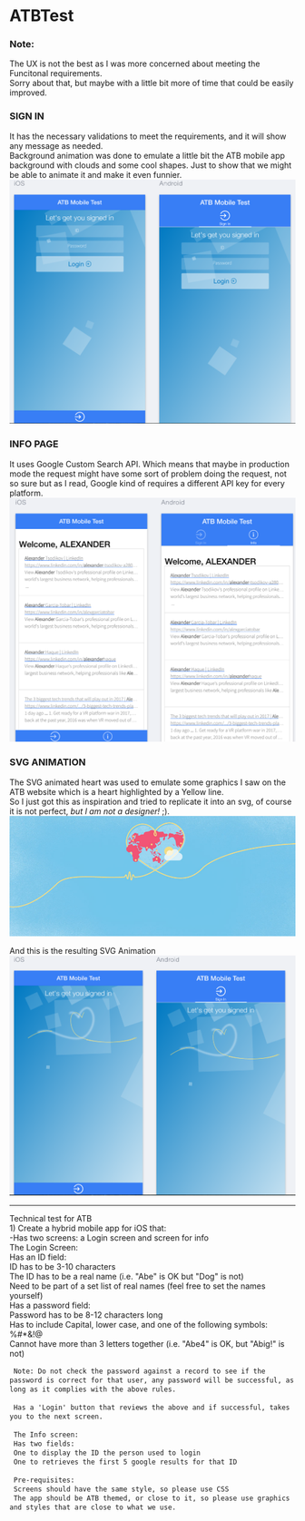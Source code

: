 # ATBTest

### Note: 
The UX is not the best as I was more concerned about meeting the Funcitonal requirements.    
Sorry about that, but maybe with a little bit more of time that could be easily improved.
  
### SIGN IN
It has the necessary validations to meet the requirements, and it will show any message as needed.  
Background animation was done to emulate a little bit the ATB mobile app background with clouds and some cool shapes. Just to show that we might be able to animate it and make it even funnier.
![Sign In](www/img/preview/signin_preview.png?raw=true "Title")
  
  
### INFO PAGE  
It uses Google Custom Search API. Which means that maybe in production mode the request might have some sort of problem doing the request, not so sure but as I read, Google kind of requires a different API key for every platform.  
![Sign In](www/img/preview/info_preview.png?raw=true "Title")
  
### SVG ANIMATION
The SVG animated heart was used to emulate some graphics I saw on the ATB website which is a heart highlighted by a Yellow line.  
So I just got this as inspiration and tried to replicate it into an svg, of course it is not perfect, *but I am not a designer!* ;).
![ATB's Heart background](www/img/preview/atb_bkg.jpg?raw=true "Title")
  
And this is the resulting SVG Animation
![Loading SVG Animation](www/img/preview/loading_svg_preview.png?raw=true "Title")

*********************************************************************************  
Technical test for ATB  
     1) Create a hybrid mobile app for iOS that:  
     -Has two screens: a Login screen and screen for info  
     The Login Screen:  
     Has an ID field:  
     ID has to be 3-10 characters  
     The ID has to be a real name (i.e. "Abe" is OK but "Dog" is not)  
     Need to be part of a set list of real names (feel free to set the names yourself)  
     Has a password field:  
     Password has to be 8-12 characters long  
     Has to include Capital, lower case, and one of the following symbols: %#*&!@  
     Cannot have more than 3 letters together (i.e. "Abe4" is OK, but "Abig!" is not)  
  
     Note: Do not check the password against a record to see if the password is correct for that user, any password will be successful, as long as it complies with the above rules.  
  
     Has a 'Login' button that reviews the above and if successful, takes you to the next screen.  
  
     The Info screen:  
     Has two fields:  
     One to display the ID the person used to login  
     One to retrieves the first 5 google results for that ID  
  
     Pre-requisites:  
     Screens should have the same style, so please use CSS  
     The app should be ATB themed, or close to it, so please use graphics and styles that are close to what we use.  
  
